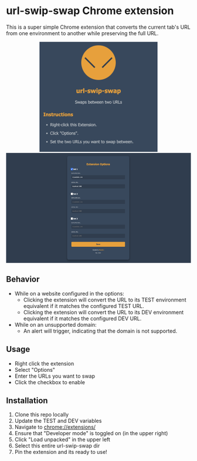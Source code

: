 # url-swip-swap Chrome extension

This is a super simple Chrome extension that converts the current tab's URL from one environment to another while preserving the full URL.

<div style="text-align: center; margin: 15px 0">
    <img src="src/assets/widget.png" height="300" />
    <img src="src/assets/options-screen.png" height="300" />
</div>

## Behavior
- While on a website configured in the options:
  - Clicking the extension will convert the URL to its TEST environment equivalent if it matches the configured TEST URL.
  - Clicking the extension will convert the URL to its DEV environment equivalent if it matches the configured DEV URL.
- While on an unsupported domain:
  - An alert will trigger, indicating that the domain is not supported.

## Usage
- Right click the extension
- Select "Options"
- Enter the URLs you want to swap
- Click the checkbox to enable

## Installation
1. Clone this repo locally
2. Update the TEST and DEV variables
3. Navigate to [chrome://extensions/](chrome://extensions/)
4. Ensure that "Developer mode" is toggled on (in the upper right)
5. Click "Load unpacked" in the upper left
6. Select this entire url-swip-swap dir
7. Pin the extension and its ready to use!
